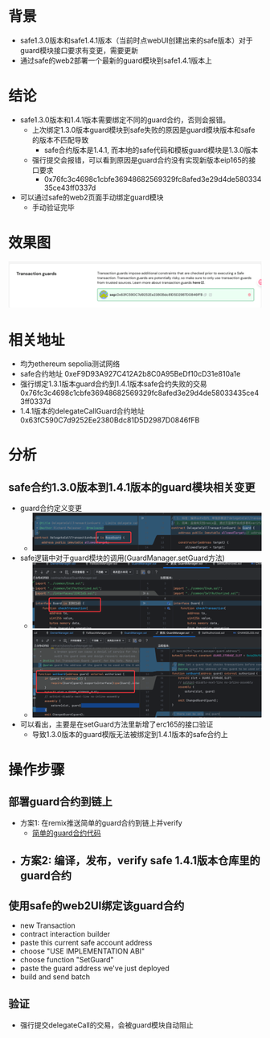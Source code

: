 # 背景
- safe1.3.0版本和safe1.4.1版本（当前时点webUI创建出来的safe版本）对于guard模块接口要求有变更，需要更新
- 通过safe的web2部署一个最新的guard模块到safe1.4.1版本上

# 结论
- safe1.3.0版本和1.4.1版本需要绑定不同的guard合约，否则会报错。
  - 上次绑定1.3.0版本guard模块到safe失败的原因是guard模块版本和safe的版本不匹配导致
    - safe合约版本是1.4.1, 而本地的safe代码和模板guard模块是1.3.0版本
  - 强行提交会报错，可以看到原因是guard合约没有实现新版本eip165的接口要求 
    - 0x76fc3c4698c1cbfe36948682569329fc8afed3e29d4de58033435ce43ff0337d
- 可以通过safe的web2页面手动绑定guard模块
  - 手动验证完毕

# 效果图
![img_3.png](img_3.png)

# 相关地址
- 均为ethereum sepolia测试网络
- safe合约地址 0xeF9D93A927C412A2b8C0A95BeDf10cD31e810a1e
- 强行绑定1.3.1版本guard合约到1.4.1版本safe合约失败的交易 0x76fc3c4698c1cbfe36948682569329fc8afed3e29d4de58033435ce43ff0337d
- 1.4.1版本的delegateCallGuard合约地址 0x63fC590C7d9252Ee2380Bdc81D5D2987D0846fFB

# 分析
## safe合约1.3.0版本到1.4.1版本的guard模块相关变更
- guard合约定义变更
  - ![img.png](img.png)
- safe逻辑中对于guard模块的调用(GuardManager.setGuard方法)
  - ![img_1.png](img_1.png)
  - ![img_2.png](img_2.png)
- 可以看出，主要是在setGuard方法里新增了erc165的接口验证
  - 导致1.3.0版本的guard模版无法被绑定到1.4.1版本的safe合约上

# 操作步骤
## 部署guard合约到链上
- 方案1: 在remix推送简单的guard合约到链上并verify
  - [简单的guard合约代码](./src/contracts/SafeDelegateCallGuard_1_4_1.sol)
- 方案2: 编译，发布，verify safe 1.4.1版本仓库里的guard合约
  - 

## 使用safe的web2UI绑定该guard合约
- new Transaction
- contract interaction builder
- paste this current safe account address
- choose "USE IMPLEMENTATION ABI"
- choose function "SetGuard"
- paste the guard address we've just deployed
- build and send batch

## 验证
- 强行提交delegateCall的交易，会被guard模块自动阻止
